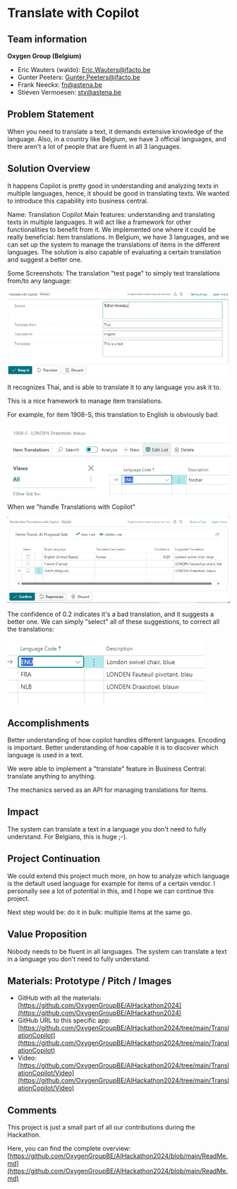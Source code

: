 # Translate with Copilot

## Team information  

**Oxygen Group (Belgium)**

- Eric Wauters (waldo): Eric.Wauters@ifacto.be
- Gunter Peeters: Gunter.Peeters@ifacto.be
- Frank Neeckx: fn@astena.be
- Stieven Vermoesen: stv@astena.be

## Problem Statement
When you need to translate a text, it demands extensive knowledge of the language. Also, in a country like Belgium, we have 3 official languages, and there aren't a lot of people that are fluent in all 3 languages.  

## Solution Overview
It happens Copilot is pretty good in understanding and analyzing texts in multiple languages, hence, it should be good in translating texts.  We wanted to introduce this capability into business central.

Name: Translation Copilot
Main features: understanding and translating texts in multiple languages.  It will act like a framework for other functionalities to benefit from it.
We implemented one where it could be really beneficial: Item translations.  In Belgium, we have 3 languages, and we can set up the system to manage the translations of items in the different languages.
The solution is also capable of evaluating a certain translation and suggest a better one.

Some Screenshots:
The translation "test page" to simply test translations from/to any language:

![image-20240222233017304](Readme.assets/image-20240222233017304.png)

It recognizes Thai, and is able to translate it to any language you ask it to.

This is a nice framework to manage item translations.

For example, for item 1908-S, this translation to English is obviously bad:

![image-20240222233155779](Readme.assets/image-20240222233155779.png)

When we "handle Translations with Copilot"

![image-20240222233328455](Readme.assets/image-20240222233328455.png)

The confidence of 0.2 indicates it's a bad translation, and it suggests a better one.  We can simply "select" all of these suggestions, to correct all the translations:

![image-20240222233358930](Readme.assets/image-20240222233358930.png)

## Accomplishments
Better understanding of how copilot handles different languages. Encoding is important.
Better understanding of how capable it is to discover which language is used in a text.

We were able to implement a "translate" feature in Business Central: translate anything to anything.

The mechanics served as an API for managing translations for Items.

## Impact
The system can translate a text in a language you don't need to fully understand.
For Belgians, this is huge ;-).

## Project Continuation
We could extend this project much more, on how to analyze which language is the default used language for example for items of a certain vendor.
I personally see a lot of potential in this, and I hope we can continue this project.

Next step would be: do it in bulk: multiple Items at the same go.

## Value Proposition
Nobody needs to be fluent in all languages.  The system can translate a text in a language you don't need to fully understand.

## Materials: Prototype / Pitch / Images
- GitHub with all the materials: [https://github.com/OxygenGroupBE/AIHackathon2024](https://github.com/OxygenGroupBE/AIHackathon2024)
- GitHub URL to this specific app: [https://github.com/OxygenGroupBE/AIHackathon2024/tree/main/TranslationCopilot](https://github.com/OxygenGroupBE/AIHackathon2024/tree/main/TranslationCopilot)
- Video: [https://github.com/OxygenGroupBE/AIHackathon2024/tree/main/TranslationCopilot/Video](https://github.com/OxygenGroupBE/AIHackathon2024/tree/main/TranslationCopilot/Video)

## Comments
This project is just a small part of all our contributions during the Hackathon.  

Here, you can find the complete overview:  [https://github.com/OxygenGroupBE/AIHackathon2024/blob/main/ReadMe.md](https://github.com/OxygenGroupBE/AIHackathon2024/blob/main/ReadMe.md)